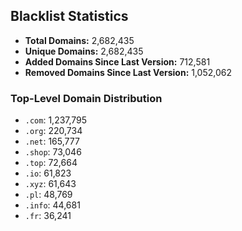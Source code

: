 ## Blacklist Statistics

- **Total Domains:** 2,682,435
- **Unique Domains:** 2,682,435
- **Added Domains Since Last Version:** 712,581
- **Removed Domains Since Last Version:** 1,052,062

### Top-Level Domain Distribution

-  `.com`: 1,237,795
-  `.org`: 220,734
-  `.net`: 165,777
-  `.shop`: 73,046
-  `.top`: 72,664
-  `.io`: 61,823
-  `.xyz`: 61,643
-  `.pl`: 48,769
-  `.info`: 44,681
-  `.fr`: 36,241
